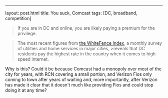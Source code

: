 ---
layout: post.html
title: You suck, Comcast
tags: [DC, broadband, competition]

>If you are in DC and online, you are likely paying a premium for the privilege.

>The most recent figures from [the WhiteFence Index][1], a monthly survey of utilities and home services in major cities, >reveals that DC residents pay the highest rate in the country when it comes to high speed internet.

Why is this? Could it be because Comcast had a monopoly over most of the city for years, with RCN covering a small portion, and Verizon Fios only coming to town after years of waiting and, more importantly, after Verizon has made it clear that it doesn't much like providing Fios and could stop doing it at any time?

   [1]: http://whitefenceindex.com (the WhiteFence Index)
